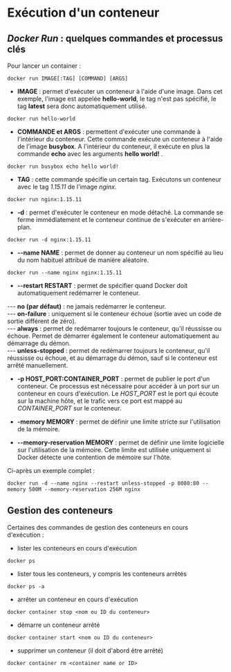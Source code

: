 # Exécution d'un conteneur

## *Docker Run* : quelques commandes et processus clés

Pour lancer un container : 

```
docker run IMAGE[:TAG] [COMMAND] [ARGS]
```

- **IMAGE** : permet d'exécuter un conteneur à l'aide d'une image. Dans cet exemple, l'image est appelée **hello-world**, le tag n'est pas spécifié, le tag **latest** sera donc automatiquement utilisé.

```
docker run hello-world
```

- **COMMANDE et ARGS** : permettent d'exécuter une commande à l'intérieur du conteneur. Cette commande exécute un conteneur à l'aide de l'image **busybox**. A l'intérieur du conteneur, il exécute en plus la commande **echo** avec les arguments **hello world!** .

```
docker run busybox echo hello world!
```

- **TAG** : cette commande spécifie un certain tag. Exécutons un conteneur avec le tag *1.15.11* de l'image *nginx*.

```
docker run nginx:1.15.11
```

- **-d** : permet d'exécuter le conteneur en mode détaché. La commande se ferme immédiatement et le conteneur continue de s'exécuter en arrière-plan.

```
docker run -d nginx:1.15.11
```

- **--name NAME** : permet de donner au conteneur un nom spécifié au lieu du nom habituel attribué de manière aléatoire.

```
docker run --name nginx nginx:1.15.11
```

- **--restart RESTART** : permet de spécifier quand Docker doit automatiquement redémarrer le conteneur.

--- **no (par défaut)** : ne jamais redémarrer le conteneur. <br>
--- **on-failure** : uniquement si le conteneur échoue (sortie avec un code de sortie différent de zéro). <br>
--- **always** : permet de redémarrer toujours le conteneur, qu'il réussisse ou échoue. Permet de démarrer également le conteneur automatiquement au démarrage du démon.<br>
--- **unless-stopped** : permet de redémarrer toujours le conteneur, qu'il réussisse ou échoue, et au démarrage du démon, sauf si le conteneur est arrêté manuellement.

- **-p HOST_PORT:CONTAINER_PORT** : permet de publier le port d'un conteneur. Ce processus est nécessaire pour accéder à un port sur un conteneur en cours d'exécution. Le *HOST_PORT* est le port qui écoute sur la machine hôte, et le trafic vers ce port est mappé au *CONTAINER_PORT* sur le conteneur.

- **-memory MEMORY** : permet de définir une limite stricte sur l'utilisation de la mémoire.

- **--memory-reservation MEMORY** : permet de définir une limite logicielle sur l'utilisation de la mémoire. Cette limite est utilisée uniquement si Docker détecte une contention de mémoire sur l'hôte.

Ci-après un exemple complet :

```
docker run -d --name nginx --restart unless-stopped -p 8080:80 --memory 500M --memory-reservation 256M nginx
```

## Gestion des conteneurs

Certaines des commandes de gestion des conteneurs en cours d'exécution :

- lister les conteneurs en cours d'exécution

```
docker ps
```

- lister tous les conteneurs, y compris les conteneurs arrêtés

```
docker ps -a 
```

- arrêter un conteneur en cours d'exécution

```
docker container stop <nom ou ID du conteneur> 
```

- démarre un conteneur arrêté

```
docker container start <nom ou ID du conteneur>
```

- supprimer un conteneur (il doit d'abord être arrêté)

```
docker container rm <container name or ID>
```